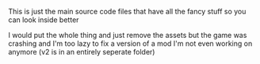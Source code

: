 This is just the main source code files that have all the fancy stuff so you can look inside better

I would put the whole thing and just remove the assets but the game was crashing and I'm too lazy to fix a version of a mod I'm not even working on anymore (v2 is in an entirely seperate folder)
